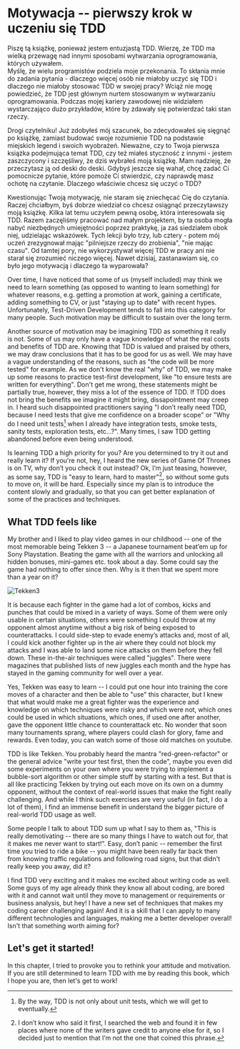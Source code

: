 # Motywacja -- pierwszy krok w uczeniu się TDD

Piszę tą książkę, ponieważ jestem entuzjastą TDD. Wierzę, że TDD ma wielką przewagę nad innymi sposobami wytwarzania oprogramowania, których używałem.  
Myślę, że wielu programistów podziela moje przekonania. To skłania mnie do zadania pytania - dlaczego więcej osób nie miałoby uczyć się TDD i dlaczego nie miałoby stosować TDD w swojej pracy? Wciąż nie mogę powiedzieć, że TDD jest głównym nurtem stosowanym w wytwarzaniu oprogramowania. Podczas mojej kariery zawodowej nie widziałem wystarczająco dużo przykładów, które by zdawały się potwierdzać taki stan rzeczy.

Drogi czytelniku! Już zdobyłeś mój szacunek, bo zdecydowałeś się sięgnąć po książkę, zamiast budować swoje rozumienie TDD na podstawie miejskich legend i swoich wyobrażeń. Nieważne, czy to Twoja pierwsza książka podejmująca temat TDD, czy też miałeś styczność z innymi - jestem zaszczycony i szczęśliwy, że dziś wybrałeś moją książkę. Mam nadzieję, że przeczytasz ją od deski do deski. Gdybyś jeszcze się wahał, chcę zadać Ci pomocnicze pytanie, które pomoże Ci stwierdzić, czy naprawdę masz ochotę na czytanie. Dlaczego właściwie chcesz się uczyć o TDD?

Kwestionując Twoją motywację, nie staram się zniechęcać Cię do czytania. Raczej 
chciałbym, byś dobrze wiedział co chcesz osiągnąć przeczytawszy moją książkę. Kilka lat temu uczyłem pewną osobę, która interesowała się TDD. Razem zaczęliśmy pracować nad małym projektem, by ta osoba mogła nabyć niezbędnych umiejętności poprzez praktykę, ja zaś siedziałem obok niej, udzielając wskazówek. Tych lekcji było trzy, lub cztery - potem mój uczeń zrezygnował mając "pilniejsze rzeczy do zrobienia", "nie mając czasu". Od tamtej pory, nie wykorzystywał więcej TDD w pracy ani nie starał się zrozumieć niczego więcej. Nawet dzisiaj, zastanawiam się, co było jego motywacją i dlaczego ta wyparowała?

Over time, I have noticed that some of us (myself included) may think we need to learn something (as opposed to wanting to learn something) for whatever reasons, e.g. getting a promotion at work, gaining a certificate, adding something to CV, or just "staying up to date" with recent hypes. Unfortunately, Test-Driven Development tends to fall into this category for many people. Such motivation may be difficult to sustain over the long term.

Another source of motivation may be imagining TDD as something it really is not. Some of us may only have a vague knowledge of what the real costs and benefits of TDD are. Knowing that TDD is valued and praised by others, we may draw conclusions that it has to be good for us as well. We may have a vague understanding of the reasons, such as "the code will be more tested" for example. As we don't know the real "why" of TDD, we may make up some reasons to practice test-first development, like "to ensure tests are written for everything". Don't get me wrong, these statements might be partially true, however, they miss a lot of the essence of TDD. If TDD does not bring the benefits we imagine it might bring, dissapointment may creep in. I heard such disappointed practitioners saying "I don’t really need TDD, because I need tests that give me confidence on a broader scope" or "Why do I need unit tests[^notonlyunittests] when I already have integration tests, smoke tests, sanity tests, exploration tests, etc...?". Many times, I saw TDD getting abandoned before even being understood.

Is learning TDD a high priority for you? Are you determined to try it out and really learn it? If you're not, hey, I heard the new series of Game Of Thrones is on TV, why don’t you check it out instead? Ok, I’m just teasing, however, as some say, TDD is "easy to learn, hard to master"[^easytolearn], so without some guts to move on, it will be hard. Especially since my plan is to introduce the content slowly and gradually, so that you can get better explanation of some of the practices and techniques.

What TDD feels like
------------------

My brother and I liked to play video games in our childhood -- one of the most memorable being Tekken 3 -- a Japanese tournament beat’em up for Sony Playstation. Beating the game with all the warriors and unlocking all hidden bonuses, mini-games etc. took about a day. Some could say the game had nothing to offer since then. Why is it then that we spent more than a year on it?

![Tekken3](images/Tekken3-gray.png)

It is because each fighter in the game had a lot of combos, kicks and punches that could be mixed in a variety of ways. Some of them were only usable in certain situations, others were something I could throw at my opponent almost anytime without a big risk of being exposed to counterattacks. I could side-step to evade enemy’s attacks and, most of all, I could kick another fighter up in the air where they could not block my attacks and I was able to land some nice attacks on them before they fell down. These in-the-air techniques were called "juggles". There were magazines that published lists of new juggles each month and the hype has stayed in the gaming community for well over a year.

Yes, Tekken was easy to learn -- I could put one hour into training the core moves of a character and then be able to "use" this character, but I knew that what would make me a great fighter was the experience and knowledge on which techniques were risky and which were not, which ones could be used in which situations, which ones, if used one after another, gave the opponent little chance to counterattack etc. No wonder that soon many tournaments sprang, where players could clash for glory, fame and rewards. Even today, you can watch some of those old matches on youtube.

TDD is like Tekken. You probably heard the mantra "red-green-refactor" or the general advice "write your test first, then the code", maybe you even did some experiments on your own where you were trying to implement a bubble-sort algorithm or other simple stuff by starting with a test. But that is all like practicing Tekken by trying out each move on its own on a dummy opponent, without the context of real-world issues that make the fight really challenging. And while I think such exercises are very useful (in fact, I do a lot of them), I find an immense benefit in understand the bigger picture of real-world TDD usage as well.

Some people I talk to about TDD sum up what I say to them as, "This is really demotivating -- there are so many things I have to watch out for, that it makes me never want to start!". Easy, don’t panic -- remember the first time you tried to ride a bike -- you might have been really far back then from knowing traffic regulations and following road signs, but that didn't really keep you away, did it?  

I find TDD very exciting and it makes me excited about writing code as well. Some guys of my age already think they know all about coding, are bored with it and cannot wait until they move to management or requirements or business analysis, but hey! I have a new set of techniques that makes my coding career challenging again! And it is a skill that I can apply to many different technologies and languages, making me a better developer overall! Isn't that something worth aiming for?

## Let's get it started!

In this chapter, I tried to provoke you to rethink your attitude and motivation. If you are still determined to learn TDD with me by reading this book, which I hope you are, then let's get to work! 

[^easytolearn]: I don’t know who said it first, I searched the web and found it in few places where none of the writers gave credit to anyone else for it, so I decided just to mention that I’m not the one that coined this phrase.

[^notonlyunittests]: By the way, TDD is not only about unit tests, which we will get to eventually.

